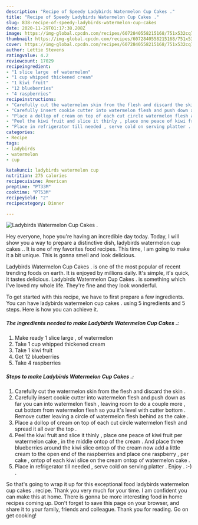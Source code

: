 ```yaml
---
description: "Recipe of Speedy Ladybirds Watermelon Cup Cakes ."
title: "Recipe of Speedy Ladybirds Watermelon Cup Cakes ."
slug: 838-recipe-of-speedy-ladybirds-watermelon-cup-cakes
date: 2020-11-29T01:17:38.208Z
image: https://img-global.cpcdn.com/recipes/6072840558215168/751x532cq70/ladybirds-watermelon-cup-cakes-recipe-main-photo.jpg
thumbnail: https://img-global.cpcdn.com/recipes/6072840558215168/751x532cq70/ladybirds-watermelon-cup-cakes-recipe-main-photo.jpg
cover: https://img-global.cpcdn.com/recipes/6072840558215168/751x532cq70/ladybirds-watermelon-cup-cakes-recipe-main-photo.jpg
author: Lettie Stevens
ratingvalue: 4.2
reviewcount: 17029
recipeingredient:
- "1 slice large  of watermelon"
- "1 cup whipped thickened cream"
- "1 kiwi fruit"
- "12 blueberries"
- "4 raspberries"
recipeinstructions:
- "Carefully cut the watermelon skin from the flesh and discard the skin ."
- "Carefully insert cookie cutter into watermelon flesh and push down as far you can into watermelon flesh , leaving room to do a couple more , cut bottom from watermelon flesh so you it&#39;s level with cutter bottom . Remove cutter leaving a circle of watermelon flesh behind as the cake ."
- "Place a dollop of cream on top of each cut circle watermelon flesh and spread it all over the top ."
- "Peel the kiwi fruit and slice it thinly , place one peace of kiwi fruit per watermelon cake , in the middle ontop of the cream . And place three blueberries around the kiwi slice ontop of the cream now add a little cream to the open end of the raspberries and place one raspberry , per cake , ontop of each kiwi slice on the cream ontop of watermelon cake ."
- "Place in refrigerator till needed , serve cold on serving platter . Enjoy . :-) ."
categories:
- Recipe
tags:
- ladybirds
- watermelon
- cup

katakunci: ladybirds watermelon cup 
nutrition: 275 calories
recipecuisine: American
preptime: "PT33M"
cooktime: "PT53M"
recipeyield: "2"
recipecategory: Dinner

---
```



![Ladybirds Watermelon Cup Cakes .](https://img-global.cpcdn.com/recipes/6072840558215168/751x532cq70/ladybirds-watermelon-cup-cakes-recipe-main-photo.jpg)

Hey everyone, hope you're having an incredible day today. Today, I will show you a way to prepare a distinctive dish, ladybirds watermelon cup cakes .. It is one of my favorites food recipes. This time, I am going to make it a bit unique. This is gonna smell and look delicious.

Ladybirds Watermelon Cup Cakes . is one of the most popular of recent trending foods on earth. It is enjoyed by millions daily. It's simple, it's quick, it tastes delicious. Ladybirds Watermelon Cup Cakes . is something which I've loved my whole life. They're fine and they look wonderful.




To get started with this recipe, we have to first prepare a few ingredients. You can have ladybirds watermelon cup cakes . using 5 ingredients and 5 steps. Here is how you can achieve it.

<!--inarticleads1-->

##### The ingredients needed to make Ladybirds Watermelon Cup Cakes .:

1. Make ready 1 slice large , of watermelon
1. Take 1 cup whipped thickened cream
1. Take 1 kiwi fruit
1. Get 12 blueberries
1. Take 4 raspberries




<!--inarticleads2-->

##### Steps to make Ladybirds Watermelon Cup Cakes .:

1. Carefully cut the watermelon skin from the flesh and discard the skin .
1. Carefully insert cookie cutter into watermelon flesh and push down as far you can into watermelon flesh , leaving room to do a couple more , cut bottom from watermelon flesh so you it&#39;s level with cutter bottom . Remove cutter leaving a circle of watermelon flesh behind as the cake .
1. Place a dollop of cream on top of each cut circle watermelon flesh and spread it all over the top .
1. Peel the kiwi fruit and slice it thinly , place one peace of kiwi fruit per watermelon cake , in the middle ontop of the cream . And place three blueberries around the kiwi slice ontop of the cream now add a little cream to the open end of the raspberries and place one raspberry , per cake , ontop of each kiwi slice on the cream ontop of watermelon cake .
1. Place in refrigerator till needed , serve cold on serving platter . Enjoy . :-) .




So that's going to wrap it up for this exceptional food ladybirds watermelon cup cakes . recipe. Thank you very much for your time. I am confident you can make this at home. There is gonna be more interesting food in home recipes coming up. Don't forget to save this page on your browser, and share it to your family, friends and colleague. Thank you for reading. Go on get cooking!
